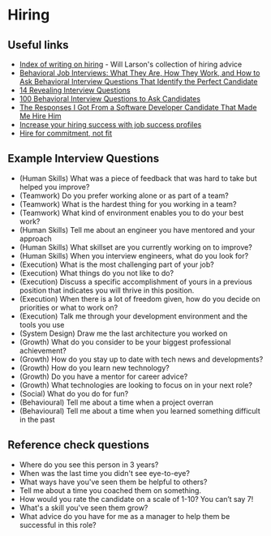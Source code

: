 # Hiring

## Useful links
- [Index of writing on hiring](https://lethain.com/hiring-writing-index/) - Will Larson's collection of hiring advice
- [Behavioral Job Interviews: What They Are, How They Work, and How to Ask Behavioral Interview Questions That Identify the Perfect Candidate](https://www.inc.com/jeff-haden/behavioral-job-interviews-what-they-are-how-they-work-how-to-ask-behavioral-interview-questions-that-identify-perfect-candidate.html)
- [14 Revealing Interview Questions](https://www.inc.com/jeff-haden/14-revealing-interview-questions.html)
- [100 Behavioral Interview Questions to Ask Candidates](https://www.inc.com/jeff-haden/14-revealing-interview-questions.html)
- [The Responses I Got From a Software Developer Candidate That Made Me Hire Him](https://medium.com/illumination/the-responses-i-got-from-a-software-developer-candidate-that-made-me-hire-him-98ff8bf01298)
- [Increase your hiring success with job success profiles](https://leaddev.com/hiring-onboarding-retention/increase-your-hiring-success-job-success-profiles)
- [Hire for commitment, not fit](https://medium.com/pluralsight/hiring-for-commitment-not-fit-e79c0113811c)


## Example Interview Questions
- (Human Skills) What was a piece of feedback that was hard to take but helped you improve?
- (Teamwork) Do you prefer working alone or as part of a team?
- (Teamwork) What is the hardest thing for you working in a team?
- (Teamwork) What kind of environment enables you to do your best work?
- (Human Skills) Tell me about an engineer you have mentored and your approach
- (Human Skills) What skillset are you currently working on to improve?
- (Human Skills) When you interview engineers, what do you look for?
- (Execution) What is the most challenging part of your job?
- (Execution) What things do you not like to do?
- (Execution) Discuss a specific accomplishment of yours in a previous position that indicates you will thrive in this position.
- (Execution) When there is a lot of freedom given, how do you decide on priorities or what to work on?
- (Execution) Talk me through your development environment and the tools you use
- (System Design) Draw me the last architecture you worked on
- (Growth) What do you consider to be your biggest professional achievement?
- (Growth) How do you stay up to date with tech news and developments?
- (Growth) How do you learn new technology?
- (Growth) Do you have a mentor for career advice?
- (Growth) What technologies are looking to focus on in your next role?
- (Social) What do you do for fun?
- (Behavioural) Tell me about a time when a project overran
- (Behavioural) Tell me about a time when you learned something difficult in the past

## Reference check questions
- Where do you see this person in 3 years?
- When was the last time you didn't see eye-to-eye?
- What ways have you've seen them be helpful to others?
- Tell me about a time you coached them on something.
- How would you rate the candidate on a scale of 1-10? You can’t say 7!
- What's a skill you've seen them grow?
- What advice do you have for me as a manager to help them be successful in this role?
